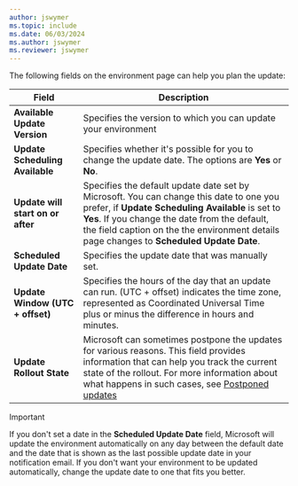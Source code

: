 ```yaml
---
author: jswymer
ms.topic: include
ms.date: 06/03/2024
ms.author: jswymer
ms.reviewer: jswymer
---
```

The following fields on the environment page can help you plan the update:

|Field|Description|
|-----|-----------|
|**Available Update Version**|Specifies the version to which you can update your environment|
|**Update Scheduling Available**|Specifies whether it's possible for you to change the update date. The options are **Yes** or **No**.|
|**Update will start on or after**|Specifies the default update date set by Microsoft. You can change this date to one you prefer, if **Update Scheduling Available** is set to **Yes**. If you change the date from the default, the field caption on the the environment details page changes to **Scheduled Update Date**.|
|**Scheduled Update Date**| Specifies the update date that was manually set. |
|**Update Window (UTC + offset)**| Specifies the hours of the day that an update can run. (UTC + offset) indicates the time zone, represented as Coordinated Universal Time plus or minus the difference in hours and minutes.|
|**Update Rollout State**|Microsoft can sometimes postpone the updates for various reasons. This field provides information that can help you track the current state of the rollout. For more information about what happens in such cases, see [Postponed updates](../administration/update-rollout-timeline.md#postponed)|

> [!IMPORTANT]
> If you don't set a date in the **Scheduled Update Date** field, Microsoft will update the environment automatically on any day between the default date and the date that is shown as the last possible update date in your notification email. If you don't want your environment to be updated automatically, change the update date to one that fits you better.
